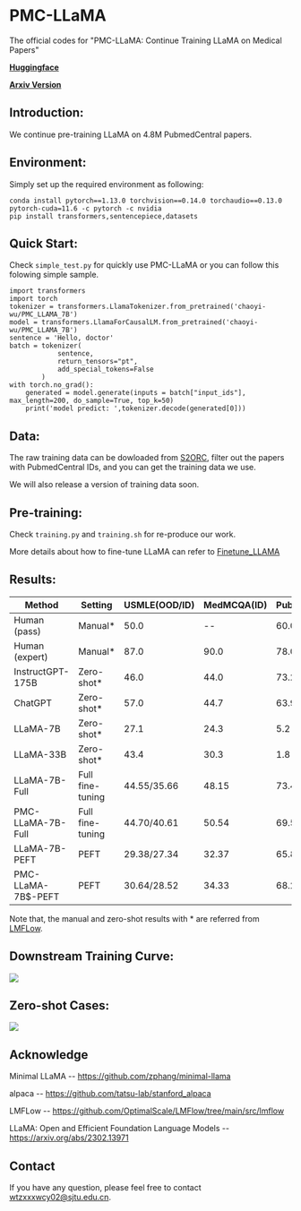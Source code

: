 # PMC-LLaMA
The official codes for "PMC-LLaMA: Continue Training LLaMA on Medical Papers"

[**Huggingface**](https://huggingface.co/chaoyi-wu/PMC_LLAMA_7B) 

[**Arxiv Version**]()

## Introduction:
We continue pre-training LLaMA on 4.8M PubmedCentral papers.

## Environment:
Simply set up the required environment as following:
```
conda install pytorch==1.13.0 torchvision==0.14.0 torchaudio==0.13.0 pytorch-cuda=11.6 -c pytorch -c nvidia
pip install transformers,sentencepiece,datasets
```

## Quick Start:
Check `simple_test.py` for quickly use PMC-LLaMA or you can follow this folowing simple sample.

```
import transformers
import torch
tokenizer = transformers.LlamaTokenizer.from_pretrained('chaoyi-wu/PMC_LLAMA_7B')
model = transformers.LlamaForCausalLM.from_pretrained('chaoyi-wu/PMC_LLAMA_7B')
sentence = 'Hello, doctor' 
batch = tokenizer(
            sentence,
            return_tensors="pt", 
            add_special_tokens=False
        )
with torch.no_grad():
    generated = model.generate(inputs = batch["input_ids"], max_length=200, do_sample=True, top_k=50)
    print('model predict: ',tokenizer.decode(generated[0]))
```

## Data:
The raw training data can be dowloaded from [S2ORC](https://github.com/allenai/s2orc), filter out the papers with PubmedCentral IDs, and you can get the training data we use. 

We will also release a version of training data soon.

## Pre-training:
Check `training.py` and `training.sh` for re-produce our work. 

More details about how to fine-tune LLaMA can refer to [Finetune_LLAMA](https://github.com/chaoyi-wu/Finetune_LLAMA)

## Results:
| Method              | Setting             | USMLE(OOD/ID) | MedMCQA(ID) | PubMedQA(ID) |
|---------------------|---------------------|------------------|--------------|------------------|
| Human (pass)        | Manual*             | 50.0            | --            | 60.0           |
| Human (expert)      | Manual*             | 87.0            | 90.0         | 78.0           |
| InstructGPT-175B    | Zero-shot*          | 46.0            | 44.0         | 73.2           |
| ChatGPT             | Zero-shot*          | 57.0            | 44.7         | 63.9           |
| LLaMA-7B            | Zero-shot*          | 27.1            | 24.3         | 5.2             |
| LLaMA-33B           | Zero-shot*          | 43.4            | 30.3         | 1.8             |
| LLaMA-7B-Full  | Full fine-tuning   | 44.55/35.66     | 48.15        | 73.41          |
| PMC-LLaMA-7B-Full | Full fine-tuning | 44.70/40.61     | 50.54        | 69.53          |
| LLaMA-7B-PEFT  | PEFT               | 29.38/27.34     | 32.37        | 65.81          |
| PMC-LLaMA-7B$-PEFT | PEFT             | 30.64/28.52     | 34.33        | 68.23          |
Note that, the manual and zero-shot results with * are referred from [LMFLow](https://github.com/OptimalScale/LMFlow/tree/main/src/lmflow).

## Downstream Training Curve:
<img src="https://github.com/chaoyi-wu/PMC-LLaMA/blob/main/figures/training_curve.png"/>

## Zero-shot Cases:
<img src="https://github.com/chaoyi-wu/PMC-LLaMA/blob/main/figures/zero-shot_cases.png"/>

## Acknowledge
Minimal LLaMA -- https://github.com/zphang/minimal-llama

alpaca -- https://github.com/tatsu-lab/stanford_alpaca

LMFLow -- https://github.com/OptimalScale/LMFlow/tree/main/src/lmflow

LLaMA: Open and Efficient Foundation Language Models -- https://arxiv.org/abs/2302.13971

## Contact
If you have any question, please feel free to contact wtzxxxwcy02@sjtu.edu.cn.


